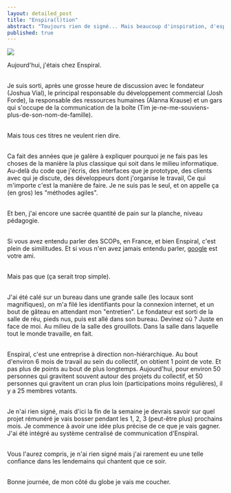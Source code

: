 ```yaml
---
layout: detailed_post
title: "Enspira(l)tion"
abstract: "Toujours rien de signé... Mais beaucoup d'inspiration, d'espoir tant pour mes prochaines semaines, mes prochains mois, que pour les prochaines années sur Terre."
published: true
---
```


[<img src="http://vaevictis.smugmug.com/Urban-walks/Wellington/i-WJ8zJ7f/0/S/DSC9720-S.jpg">](http://vaevictis.smugmug.com/Urban-walks/Wellington/22331655_LrDkQ4)


Aujourd'hui, j'étais chez Enspiral.
<br />
<br />

Je suis sorti, après une grosse heure de discussion avec le fondateur (Joshua Vial), le principal responsable du développement commercial (Josh Forde), la responsable des ressources humaines (Alanna Krause) et un gars qui s'occupe de la communication de la boîte (Tim je-ne-me-souviens-plus-de-son-nom-de-famille).
<br />
<br />

Mais tous ces titres ne veulent rien dire.
<br />
<br />

Ca fait des années que je galère à expliquer pourquoi je ne fais pas les choses de la manière la plus classique qui soit dans le milieu informatique. Au-delà du code que j'écris, des interfaces que je prototype, des clients avec qui je discute, des développeurs dont j'organise le travail, Ce qui m'importe c'est la manière de faire. Je ne suis pas le seul, et on appelle ça (en gros) les "méthodes agiles".
<br />
<br />

Et ben, j'ai encore une sacrée quantité de pain sur la planche, niveau pédagogie.
<br />
<br />

Si vous avez entendu parler des SCOPs, en France, et bien Enspiral, c'est plein de similitudes. Et si vous n'en avez jamais entendu parler, [google](http://lmgtfy.com/?q=scop) est votre ami.
<br />
<br />

Mais pas que (ça serait trop simple).
<br />
<br />

J'ai été calé sur un bureau dans une grande salle (les locaux sont magnifiques), on m'a filé les identifiants pour la connexion internet, et un bout de gâteau en attendant mon "entretien". Le fondateur est sorti de la salle de réu, pieds nus, puis est allé dans son bureau. Devinez où ? Juste en face de moi. Au milieu de la salle des grouillots. Dans la salle dans laquelle tout le monde travaille, en fait.
<br />
<br />

Enspiral, c'est une entreprise à direction non-hiérarchique. Au bout d'environ 6 mois de travail au sein du collectif, on obtient 1 point de vote. Et pas plus de points au bout de plus longtemps. Aujourd'hui, pour environ 50 personnes qui gravitent souvent autour des projets du collectif, et 50 personnes qui gravitent un cran plus loin (participations moins régulières), il y a 25 membres votants.
<br />
<br />

Je n'ai rien signé, mais d'ici la fin de la semaine je devrais savoir sur quel projet rémunéré je vais bosser pendant les 1, 2, 3 (peut-être plus) prochains mois. Je commence à avoir une idée plus précise de ce que je vais gagner. J'ai été intégré au système centralisé de communication d'Enspiral.
<br />
<br />

Vous l'aurez compris, je n'ai rien signé mais j'ai rarement eu une telle confiance dans les lendemains qui chantent que ce soir.
<br />
<br />

Bonne journée, de mon côté du globe je vais me coucher.